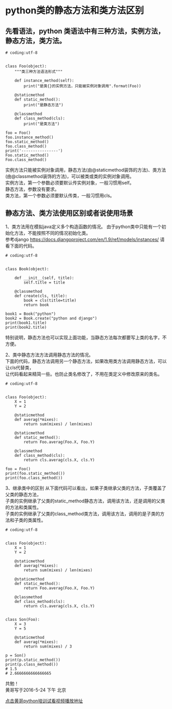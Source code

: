 # python类的静态方法和类方法区别

## 先看语法，python 类语法中有三种方法，实例方法，静态方法，类方法。


	# coding:utf-8


	class Foo(object):
	    """类三种方法语法形式"""

	    def instance_method(self):
	        print("是类{}的实例方法，只能被实例对象调用".format(Foo))

	    @staticmethod
	    def static_method():
	        print("是静态方法")

	    @classmethod
	    def class_method(cls):
	        print("是类方法")

	foo = Foo()
	foo.instance_method()
	foo.static_method()
	foo.class_method()
	print('----------------')
	Foo.static_method()
	Foo.class_method()

实例方法只能被实例对象调用，静态方法(由@staticmethod装饰的方法)、类方法(由@classmethod装饰的方法)，可以被类或类的实例对象调用。     
实例方法，第一个参数必须要默认传实例对象，一般习惯用self。     
静态方法，参数没有要求。    
类方法，第一个参数必须要默认传类，一般习惯用cls。  

## 静态方法、类方法使用区别或者说使用场景

1、类方法用在模拟java定义多个构造函数的情况。
由于python类中只能有一个初始化方法，不能按照不同的情况初始化类。    
参考django https://docs.djangoproject.com/en/1.9/ref/models/instances/
请看下面的代码。

	# coding:utf-8


	class Book(object):

	    def __init__(self, title):
	        self.title = title

	    @classmethod
	    def create(cls, title):
	        book = cls(title=title)
	        return book

	book1 = Book("python")
	book2 = Book.create("python and django")
	print(book1.title)
	print(book2.title)

特别说明，静态方法也可以实现上面功能，当静态方法每次都要写上类的名字，不方便。

2、类中静态方法方法调用静态方法的情况。    
下面的代码，静态方法调用另一个静态方法，如果改用类方法调用静态方法，可以让cls代替类，    
让代码看起来精简一些。也防止类名修改了，不用在类定义中修改原来的类名。



	# coding:utf-8


	class Foo(object):
	    X = 1
	    Y = 2

	    @staticmethod
	    def averag(*mixes):
	        return sum(mixes) / len(mixes)

	    @staticmethod
	    def static_method():
	        return Foo.averag(Foo.X, Foo.Y)

	    @classmethod
	    def class_method(cls):
	        return cls.averag(cls.X, cls.Y)

	foo = Foo()
	print(foo.static_method())
	print(foo.class_method())


3、继承类中的区别
从下面代码可以看出，如果子类继承父类的方法，子类覆盖了父类的静态方法，      
子类的实例继承了父类的static_method静态方法，调用该方法，还是调用的父类的方法和类属性。    
子类的实例继承了父类的class_method类方法，调用该方法，调用的是子类的方法和子类的类属性。   


	# coding:utf-8


	class Foo(object):
	    X = 1
	    Y = 2

	    @staticmethod
	    def averag(*mixes):
	        return sum(mixes) / len(mixes)

	    @staticmethod
	    def static_method():
	        return Foo.averag(Foo.X, Foo.Y)

	    @classmethod
	    def class_method(cls):
	        return cls.averag(cls.X, cls.Y)


	class Son(Foo):
	    X = 3
	    Y = 5

	    @staticmethod
	    def averag(*mixes):
	        return sum(mixes) / 3

	p = Son()
	print(p.static_method())
	print(p.class_method())
	# 1.5
	# 2.6666666666666665

共勉！  
黄哥写于2016-5-24 下午 北京


[点击黄哥python培训试看视频播放地址](https://github.com/pythonpeixun/article/blob/master/python_shiping.md)

